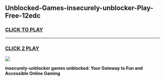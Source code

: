 
## Unblocked-Games-insecurely-unblocker-Play-Free-12edc
<h3>
<a href="https://premium76.site?title=insecurely-unblocker&ref=18A1">CLICK TO PLAY</a></h3>
<hr>

<h3>
<a href="https://premium76.site?title=insecurely-unblocker&ref=18A1">CLICK 2 PLAY</a>
  
</h3>

<a href="https://premium76.site?title=insecurely-unblocker&ref=18A1"><img src="https://clearcache.store/games.png"></a>


**insecurely-unblocker games unblocked: Your Gateway to Fun and Accessible Online Gaming**
